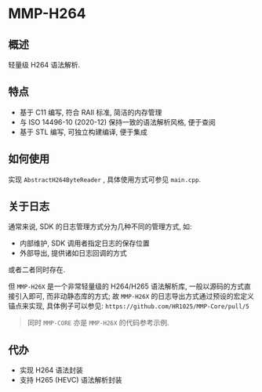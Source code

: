 # MMP-H264

## 概述

轻量级 H264 语法解析.

## 特点

- 基于 C11 编写, 符合 RAII 标准, 简洁的内存管理
- 与 ISO 14496-10 (2020-12) 保持一致的语法解析风格, 便于查阅
- 基于 STL 编写, 可独立构建编译, 便于集成

## 如何使用

实现 `AbstractH264ByteReader` , 具体使用方式可参见 `main.cpp`.

## 关于日志

通常来说, SDK 的日志管理方式分为几种不同的管理方式, 如:

- 内部维护, SDK 调用者指定日志的保存位置
- 外部导出, 提供诸如日志回调的方式

或者二者同时存在.

但 `MMP-H26X` 是一个非常轻量级的 H264/H265 语法解析库, 一般以源码的方式直接引入即可, 而非动静态库的方式;
故 `MMP-H26X` 的日志导出方式通过预设的宏定义锚点来实现, 具体例子可以参见: `https://github.com/HR1025/MMP-Core/pull/5`

> 同时 `MMP-CORE` 亦是 `MMP-H26X` 的代码参考示例.

## 代办

- 实现 H264 语法封装
- 支持 H265 (HEVC) 语法解析封装
